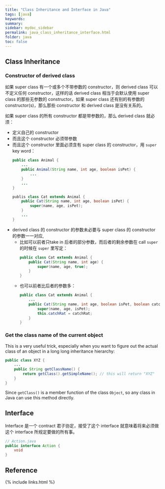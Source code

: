 ```yaml
---
title: "Class Inheritance and Interface in Java"
tags: [java]
keywords:
summary:
sidebar: mydoc_sidebar
permalink: java_class_inheritance_interface.html
folder: java
toc: false
---
```


## Class Inheritance 

### Constructor of derived class
如果 super class 有一个或多个不带参数的 constructor，则 derived class 可以不定义任何 constructor，这样的话 derived class 相当于会默认使用 super class 的那些无参数的 constructor。如果 super class 还有别的有参数的 constructor(s)，那么那些 constructor 和 derived class 是没有关系的。

如果 super class 的所有 constructor 都是带参数的，那么 derived class 就必须：
* 定义自己的 constructor
* 而且这个 constructor 必须带参数
* 而且这个 constructor 里面必须含有 super class 的 constructor，用 `super` key word：
  ```java
  public class Animal {
      ...
      public Animal(String name, int age, boolean isPet) {
          ...
      }
      ...
  }
  ```
  ```java
  publis class Cat extends Animal {
      public Cat(String name, int age, boolean isPet) {
          super(name, age, isPet);
      }
      ...
  }
  ```
* derived class 的 constructor 的参数未必要与 super class 的 constructor 的参数一一对应,
  * 比如可以前者只take in 后者的部分参数，而后者的剩余参数在 call `super` 的时候在 `super` 里写定：
    ```java
    public class Cat extends Animal {
        public Cat(String name, int age) {
            super(name, age, true);
        }
    }
    ```
  * 也可以前者比后者的参数多：
    ```java
    public class Cat extends Animal {
        ...
        public Cat(String name, int age, boolean isPet, boolean catchRat) {
            super(name, age, isPet);
            this.catchRat = catchRat;
        }
    }
    ```

### Get the class name of the current object
This is a very useful trick, especially when you want to figure out the actual class of an object in a long long inheritance hierarchy:
```java
public class XYZ {
    ...
    public String getClassName() {
        return getClass().getSimpleName(); // this will return "XYZ"
    }
}
```
Since `getClass()` is a member function of the class `Object`, so any class in Java can use this method directly. 

## Interface
Interface 是一个 contract 君子协定，接受了这个 interface 就意味着将来必须做这个 interface 所规定要做的所有事。

```java
// Action.java
public interface Action {
    void 
}
```

## Reference



{% include links.html %}
